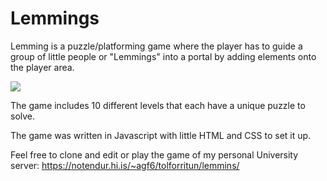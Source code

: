 <h1>Lemmings</h1>

Lemming is a puzzle/platforming game where the player has to guide a group 
of little people or "Lemmings" into a portal by adding elements onto the player area.  

![](lemmingsgif.gif)

The game includes 10 different levels that each have a unique puzzle to solve.

The game was written in Javascript with little HTML and CSS to set it up.
  
Feel free to clone and edit or play the game of my personal University server: https://notendur.hi.is/~agf6/tolforritun/lemmins/

